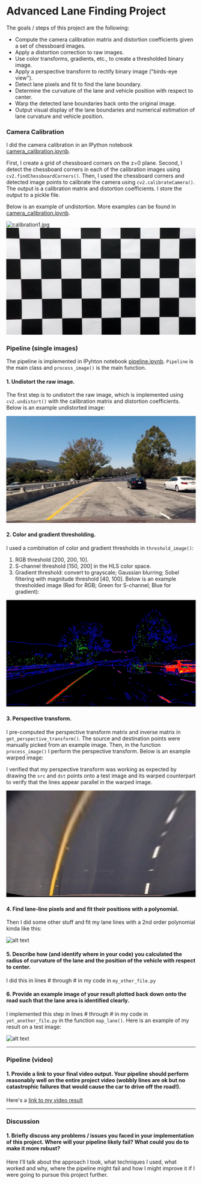 
# Advanced Lane Finding Project

The goals / steps of this project are the following:

* Compute the camera calibration matrix and distortion coefficients given a set of chessboard images.
* Apply a distortion correction to raw images.
* Use color transforms, gradients, etc., to create a thresholded binary image.
* Apply a perspective transform to rectify binary image ("birds-eye view").
* Detect lane pixels and fit to find the lane boundary.
* Determine the curvature of the lane and vehicle position with respect to center.
* Warp the detected lane boundaries back onto the original image.
* Output visual display of the lane boundaries and numerical estimation of lane curvature and vehicle position.

[//]: # (Image References)

[image1]: ./examples/undistort_output.png "Undistorted"
[image2]: ./test_images/test1.jpg "Road Transformed"
[image3]: ./examples/binary_combo_example.jpg "Binary Example"
[image4]: ./examples/warped_straight_lines.jpg "Warp Example"
[image5]: ./examples/color_fit_lines.jpg "Fit Visual"
[image6]: ./examples/example_output.jpg "Output"
[video1]: ./project_video.mp4 "Video"



### Camera Calibration

I did the camera calibration in an IPython notebook [camera_calibration.ipynb](camera_calibration.ipynb).  

First, I create a grid of chessboard corners on the z=0 plane.
Second, I detect the chessboard corners in each of the calibration images using `cv2.findChessboardCorners()`.
Then, I used the chessboard corners and detected image points to calibrate the camera using `cv2.calibrateCamera()`.
The output is a calibration matrix and distortion coefficients. I store the output to a pickle file.

Below is an example of undistortion. More examples can be found in [camera_calibration.ipynb](camera_calibration.ipynb).

![calibration1.jpg](camera_cal/calibration1.jpg)
![Undistorted image](output_images/calibration1_undistorted.jpg)


### Pipeline (single images)
The pipeline is implemented in IPyhton notebook [pipeline.ipynb](pipeline.ipynb).
`Pipeline` is the main class and `process_image()` is the main function.

#### 1. Undistort the raw image.
The first step is to undistort the raw image, which is implemented using
`cv2.undistort()` with the calibration matrix and distortion coefficients.
Below is an example undistorted image:

![test1_undistorted.jpg](output_images/test1_undistorted.jpg)

#### 2. Color and gradient thresholding.

I used a combination of color and gradient thresholds in `threshold_image()`:
1. RGB threshold [200, 200, 10].
2. S-channel threshold [150, 200] in the HLS color space.
3. Gradient threshold: convert to grayscale; Gaussian blurring; Sobel filtering with magnitude threshold [40, 100].
Below is an example thresholded image (Red for RGB; Green for S-channel; Blue for gradient):

![test1_thresholded.jpg](output_images/test1_thresholded.jpg)

#### 3. Perspective transform.
I pre-computed the perspective transform matrix and inverse matrix in
`get_perspective_transform()`. The source and destination points were manually
picked from an example image.
Then, in the function `process_image()` I perform the perspective transform.
Below is an example warped image:

I verified that my perspective transform was working as expected by drawing the `src` and `dst` points onto a test image and its warped counterpart to verify that the lines appear parallel in the warped image.

![test2_warped](output_images/test3_warped.jpg)

#### 4. Find lane-line pixels and and fit their positions with a polynomial.

Then I did some other stuff and fit my lane lines with a 2nd order polynomial kinda like this:

![alt text][image5]

#### 5. Describe how (and identify where in your code) you calculated the radius of curvature of the lane and the position of the vehicle with respect to center.

I did this in lines # through # in my code in `my_other_file.py`

#### 6. Provide an example image of your result plotted back down onto the road such that the lane area is identified clearly.

I implemented this step in lines # through # in my code in `yet_another_file.py` in the function `map_lane()`.  Here is an example of my result on a test image:

![alt text][image6]

---

### Pipeline (video)

#### 1. Provide a link to your final video output.  Your pipeline should perform reasonably well on the entire project video (wobbly lines are ok but no catastrophic failures that would cause the car to drive off the road!).

Here's a [link to my video result](./project_video.mp4)

---

### Discussion

#### 1. Briefly discuss any problems / issues you faced in your implementation of this project.  Where will your pipeline likely fail?  What could you do to make it more robust?

Here I'll talk about the approach I took, what techniques I used, what worked and why, where the pipeline might fail and how I might improve it if I were going to pursue this project further.  
